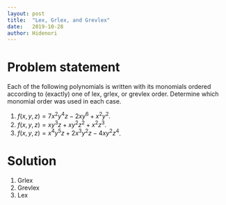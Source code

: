 ```yaml
---
layout: post
title:  "Lex, Grlex, and Grevlex"
date:   2019-10-28
author: Hidenori
---
```


# Problem statement
Each of the following polynomials is written with its monomials ordered according to (exactly) one of lex, grlex, or grevlex order.
Determine which monomial order was used in each case.

1. $f(x, y, z) = 7x^2y^4z - 2xy^6 + x^2y^2$.
1. $f(x, y, z) = xy^3z + xy^2z^2 + x^2z^3$.
1. $f(x, y, z) = x^4y^5z + 2x^3y^2z - 4xy^2z^4$.

# Solution

1. Grlex
1. Grevlex
1. Lex

